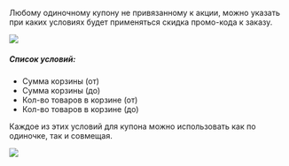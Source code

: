Любому одиночному купону не привязанному к акции, можно указать при каких условиях будет применяться скидка промо-кода к заказу.

[![](https://modx.pro/assets/images/tickets/8405/24346f91041dddc1f6da9f560611f334dddf7b82.png)](https://modx.pro/assets/images/tickets/8405/24346f91041dddc1f6da9f560611f334dddf7b82.png)

##### Список условий:
* Сумма корзины (от)
* Сумма корзины (до)
* Кол-во товаров в корзине (от)
* Кол-во товаров в корзине (до)

Каждое из этих условий для купона можно использовать как по одиночке, так и совмещая.

[![](https://modx.pro/assets/images/tickets/8405/4a2dc9c3c4f9cf25c6a551c4e691c42010543dde.png)](https://modx.pro/assets/images/tickets/8405/4a2dc9c3c4f9cf25c6a551c4e691c42010543dde.png)

